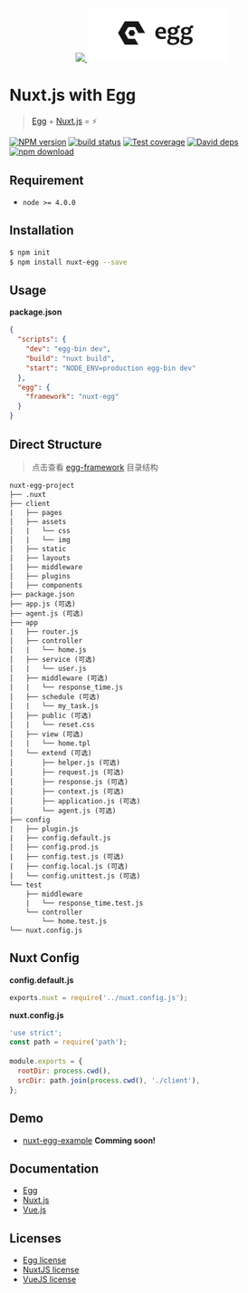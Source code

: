 
<p align="center">
    <a href="https://github.com/nuxt/nuxt.js" target="_blank">
    <img width="100" src="https://camo.githubusercontent.com/4aa5532ee9baf623c95b901372002dfa4e97ff01/687474703a2f2f696d6775722e636f6d2f56344c746f49492e706e67">
    </a>
    <a href="https://github.com/eggjs/egg/" target="_blank">
        <img width="250" src="https://raw.githubusercontent.com/eggjs/egg/master/docs/assets/egg-logo.png">
    </a>
</p>

# Nuxt.js with Egg
	
> [Egg](https://eggjs.org/) + [Nuxt.js](https://nuxtjs.org) = :zap:


[![NPM version][npm-image]][npm-url]
[![build status][travis-image]][travis-url]
[![Test coverage][codecov-image]][codecov-url]
[![David deps][david-image]][david-url]
[![npm download][download-image]][download-url]

[npm-image]: https://img.shields.io/npm/v/nuxt-egg.svg?style=flat-square
[npm-url]: https://npmjs.org/package/nuxt-egg
[travis-image]: https://api.travis-ci.org/liyanlong/nuxt-egg.svg?branch=master
[travis-url]: https://travis-ci.org/liyanlong/nuxt-egg
[codecov-image]: https://codecov.io/github/liyanlong/nuxt-egg/coverage.svg?branch=master
[codecov-url]: https://codecov.io/github/liyanlong/nuxt-egg?branch=master
[david-image]: https://img.shields.io/david/liyanlong/nuxt-egg.svg?style=flat-square
[david-url]: https://david-dm.org/liyanlong/nuxt-egg
[download-image]: https://img.shields.io/npm/dm/nuxt-egg.svg?style=flat-square
[download-url]: https://npmjs.org/package/nuxt-egg

## Requirement

- `node >= 4.0.0`

## Installation

```bash
$ npm init
$ npm install nuxt-egg --save
```

## Usage
**package.json**
```json
{
  "scripts": {
    "dev": "egg-bin dev",
    "build": "nuxt build",
    "start": "NODE_ENV=production egg-bin dev"
  },
  "egg": {
    "framework": "nuxt-egg"
  }
}
```

## Direct Structure
> 点击查看 [egg-framework](https://eggjs.org/zh-cn/basics/structure.html) 目录结构

```
nuxt-egg-project
├── .nuxt
├── client
|   ├── pages
│   ├── assets
│   |   └── css
│   |   └── img
│   ├── static
│   ├── layouts
│   ├── middleware
│   ├── plugins
│   ├── components
├── package.json
├── app.js (可选)
├── agent.js (可选)
├── app
|   ├── router.js
│   ├── controller
│   |   └── home.js
│   ├── service (可选)
│   |   └── user.js
│   ├── middleware (可选)
│   |   └── response_time.js
│   ├── schedule (可选)
│   |   └── my_task.js
│   ├── public (可选)
│   |   └── reset.css
│   ├── view (可选)
│   |   └── home.tpl
│   └── extend (可选)
│       ├── helper.js (可选)
│       ├── request.js (可选)
│       ├── response.js (可选)
│       ├── context.js (可选)
│       ├── application.js (可选)
│       └── agent.js (可选)
├── config
|   ├── plugin.js
|   ├── config.default.js
│   ├── config.prod.js
|   ├── config.test.js (可选)
|   ├── config.local.js (可选)
|   └── config.unittest.js (可选)
└── test
    ├── middleware
    |   └── response_time.test.js
    └── controller
        └── home.test.js
└── nuxt.config.js
```

##  Nuxt Config
**config.default.js**
```js
exports.nuxt = require('../nuxt.config.js');
```

**nuxt.config.js**
```js
'use strict';
const path = require('path');

module.exports = {
  rootDir: process.cwd(),
  srcDir: path.join(process.cwd(), './client'),
};
```

## Demo

- [nuxt-egg-example](https://github.com/liyanlong/nuxt-egg-example) **Comming soon!**


## Documentation

- [Egg](https://eggjs.org/)
- [Nuxt.js](https://nuxtjs.org/guide/)
- [Vue.js](http://vuejs.org/guide/)

## Licenses

- [Egg license](https://github.com/eggjs/egg/blob/master/LICENSE)
- [NuxtJS license](https://github.com/nuxt/nuxt.js/blob/master/LICENSE.md)
- [VueJS license](https://github.com/vuejs/vue/blob/master/LICENSE)
